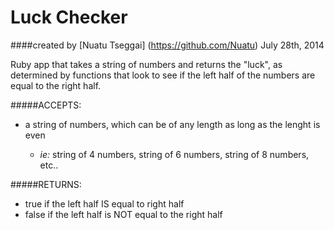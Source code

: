Luck Checker
==================

####created by [Nuatu Tseggai] (https://github.com/Nuatu) July 28th, 2014

Ruby app that takes a string of numbers and returns the "luck", as determined by functions that look to see if the left half of the numbers are equal to the right half.

#####ACCEPTS:

* a string of numbers, which can be of any length as long as the lenght is even

	* _ie:_ string of 4 numbers, string of 6 numbers, string of 8 numbers, etc..

#####RETURNS:

* true if the left half IS equal to right half
* false if the left half is NOT equal to the right half 